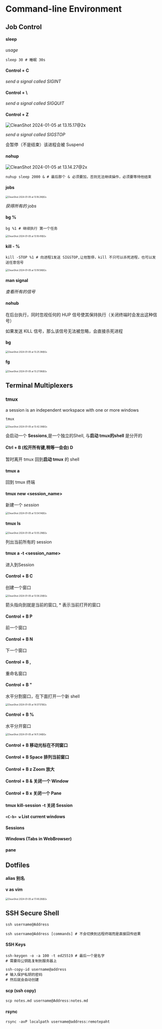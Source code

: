 # Command-line Environment

## Job Control

#### sleep

*usage*

```shell
sleep 30 # 睡眠 30s
```

#### Control + C

*send a signal called SIGINT*

#### Control + \

*send a signal called SIGQUIT*

#### Control + Z

![CleanShot 2024-01-05 at 13.15.17@2x](./assets/CleanShot%202024-01-05%20at%2013.15.17@2x.png)

*send a signal called SIGSTOP*

会暂停（不是结束）该进程会被 Suspend

#### nohup

![CleanShot 2024-01-05 at 13.14.27@2x](./assets/CleanShot%202024-01-05%20at%2013.14.27@2x.png)

```shell
nuhup sleep 2000 & # 最后那个 & 必须要加，否则无法继续操作，必须要等待他结束
```

#### jobs

<img src="./assets/CleanShot%202024-01-05%20at%2013.16.28@2x.png" alt="CleanShot 2024-01-05 at 13.16.28@2x" style="zoom:50%;" />

*获得所有的 jobs*

#### bg %<id>

```shell
bg %1 # 继续执行 第一个任务
```

<img src="./assets/CleanShot%202024-01-05%20at%2013.18.41@2x.png" alt="CleanShot 2024-01-05 at 13.18.41@2x" style="zoom:50%;" />

#### kill -<SIGNAL> %<id>

```shell
kill -STOP %1 # 向进程1发送 SIGSTOP,让他暂停，kill 不只可以杀死进程，也可以发送任意信号
```

<img src="./assets/CleanShot%202024-01-05%20at%2013.19.58@2x.png" alt="CleanShot 2024-01-05 at 13.19.58@2x" style="zoom:50%;" />

#### man signal

*查看所有的信号*

#### nohub

在后台执行，同时忽视任何的 HUP 信号使其保持执行（关闭终端时会发出这种信号）

如果发送 KILL 信号，那么该信号无法被忽略，会直接杀死进程

#### bg 

<img src="./assets/CleanShot%202024-01-05%20at%2013.25.38@2x.png" alt="CleanShot 2024-01-05 at 13.25.38@2x" style="zoom:50%;" />

#### fg

<img src="./assets/CleanShot%202024-01-05%20at%2013.27.06@2x.png" alt="CleanShot 2024-01-05 at 13.27.06@2x" style="zoom:50%;" />

## Terminal Multiplexers

### tmux

a session is an independent workspace with one or more windows

```shell
tmux
```

<img src="./assets/CleanShot%202024-01-05%20at%2013.42.38@2x.png" alt="CleanShot 2024-01-05 at 13.42.38@2x" style="zoom:50%;" />

会启动一个 **Sessions**,是一个独立的Shell, 与**启动 tmux的shell** 是分开的

#### Ctrl + B (松开所有键,稍等一会会) D

暂时离开 tmux 回到**启动 tmux** 的 shell

#### tmux a 

回到 tmux 终端

#### tmux new <session_name>

新建一个 *session*

<img src="./assets/CleanShot%202024-01-05%20at%2013.54.14@2x.png" alt="CleanShot 2024-01-05 at 13.54.14@2x" style="zoom:50%;" />

#### tmux ls

<img src="./assets/CleanShot%202024-01-05%20at%2013.55.29@2x.png" alt="CleanShot 2024-01-05 at 13.55.29@2x" style="zoom:50%;" />

列出当前所有的 session

#### tmux a -t <session_name>

进入到Session

#### Control + B <WAIT> C 

创建一个窗口

<img src="./assets/CleanShot%202024-01-05%20at%2013.58.20@2x.png" alt="CleanShot 2024-01-05 at 13.58.20@2x" style="zoom:50%;" />

箭头指向到就是当前的窗口, * 表示当前打开的窗口

#### Control + B <WAIT> P 

前一个窗口

#### Control + B <WAIT> N

下一个窗口

#### Control + B <WAIT> ,

重命名窗口

#### Control + B <WAIT> "

水平分割窗口，在下面打开一个新 shell

<img src="./assets/CleanShot%202024-01-05%20at%2014.07.57@2x.png" alt="CleanShot 2024-01-05 at 14.07.57@2x" style="zoom:50%;" />

#### Control + B <WAIT> %

水平分开窗口

<img src="./assets/CleanShot%202024-01-05%20at%2014.11.34@2x.png" alt="CleanShot 2024-01-05 at 14.11.34@2x" style="zoom:50%;" />

#### Control + B <ArrowKey> 移动光标在不同窗口

#### Control + B <WAIT> Space 排列当前窗口

#### Control + B <WAIT> z Zoom 放大

#### Control + B <WAIT> & 关闭一个 Window

#### Control + B <WAIT> x 关闭一个 Pane

####  tmux kill-session -t <SessionName> 关闭 Session

#### `<C-b> w` List current windows

#### Sessions

#### Windows (Tabs in WebBrowser)

#### pane

## Dotfiles

#### alias 别名

#### v as vim

<img src="./assets/CleanShot%202024-01-05%20at%2017.49.26@2x.png" alt="CleanShot 2024-01-05 at 17.49.26@2x" style="zoom:50%;" />



## SSH Secure Shell

```shell
ssh username@Address
```

```shell
ssh username@Address [commands] # 不会切换到远程终端而是直接回传结果
```

#### SSH Keys

```shell
ssh-keygen -o -a 100 -t ed25519 # 最后一个是名字
# 需要将公钥匙复制到服务器上
```

```shell
ssh-copy-id username@address
# 输入保护私钥的密码
# 然后就会自动创建
```

#### scp (ssh copy)

```shell
scp notes.md username@Address:notes.md
```

#### rsync

```shell
rsync -avP localpath username@address:remotepaht
```

